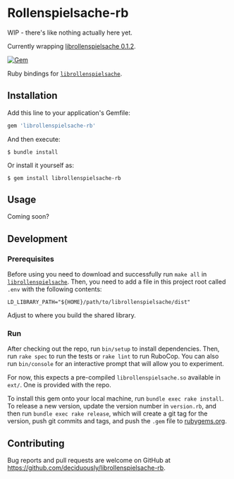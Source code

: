 # Rollenspielsache-rb

WIP - there's like nothing actually here yet.

Currently wrapping [librollenspielsache 0.1.2](https://crates.io/crates/librollenspielsache/0.1.2).

[![Gem](https://img.shields.io/gem/v/librollenspielsache-rb)](https://rubygems.org/gems/librollenspielsache-rb)

Ruby bindings for [`librollenspielsache`](https://crates.io/crates/librollenspielsache).

## Installation

Add this line to your application's Gemfile:

```ruby
gem 'librollenspielsache-rb'
```

And then execute:

    $ bundle install

Or install it yourself as:

    $ gem install librollenspielsache-rb

## Usage

Coming soon?

## Development

### Prerequisites

Before using you need to download and successfully run `make all` in [`librollenspielsache`](https://github.com/deciduously/librollenspielsache).  Then, you need to add a file in this project root called `.env` with the following contents:

```
LD_LIBRARY_PATH="${HOME}/path/to/librollenspielsache/dist"
```

Adjust to where you build the shared library.

### Run

After checking out the repo, run `bin/setup` to install dependencies. Then, run `rake spec` to run the tests or `rake lint` to run RuboCop. You can also run `bin/console` for an interactive prompt that will allow you to experiment.

For now, this expects a pre-compiled `librollenspielsache.so` available in `ext/`.  One is provided with the repo.

To install this gem onto your local machine, run `bundle exec rake install`. To release a new version, update the version number in `version.rb`, and then run `bundle exec rake release`, which will create a git tag for the version, push git commits and tags, and push the `.gem` file to [rubygems.org](https://rubygems.org).

## Contributing

Bug reports and pull requests are welcome on GitHub at https://github.com/deciduously/librollenspielsache-rb.

